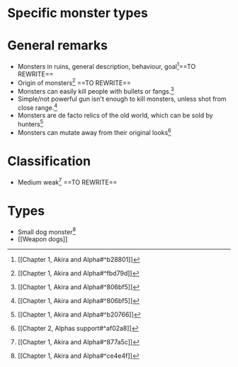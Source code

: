 # Specific monster types

# General remarks
- Monsters in ruins, general description, behaviour, goal[^1]==TO REWRITE==
- Origin of monsters[^2] ==TO REWRITE==
- Monsters can easily kill people with bullets or fangs.[^3]
- Simple/not powerful gun isn't enough to kill monsters, unless shot from close range.[^4]
- Monsters are de facto relics of the old world, which can be sold by hunters[^7]
- Monsters can mutate away from their original looks[^8]
# Classification
- Medium weak[^5] ==TO REWRITE==
# Types
- Small dog monster[^6]
- [[Weapon dogs]]

[^1]: [[Chapter 1, Akira and Alpha#^b28801]]

[^2]: [[Chapter 1, Akira and Alpha#^fbd79d]]

[^3]: [[Chapter 1, Akira and Alpha#^806bf5]]

[^4]: [[Chapter 1, Akira and Alpha#^806bf5]]

[^5]: [[Chapter 1, Akira and Alpha#^877a5c]]

[^6]: [[Chapter 1, Akira and Alpha#^ce4e4f]]

[^7]: [[Chapter 1, Akira and Alpha#^b20766]]

[^8]: [[Chapter 2, Alphas support#^af02a8]]
